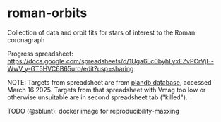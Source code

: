 # roman-orbits
Collection of data and orbit fits for stars of interest to the Roman coronagraph

Progress spreadsheet: https://docs.google.com/spreadsheets/d/1Uga6Lc0byhLyxEZvPCrVjI--WwV_y-GT5HVC6B65uro/edit?usp=sharing

NOTE: Targets from spreadsheet are from [plandb database](https://plandb.sioslab.com/), accessed March 16 2025. Targets from that spreadsheet with Vmag too low or otherwise unsuitable are in second spreadsheet tab ("killed").

TODO (@sblunt): docker image for reproducibility-maxxing 
